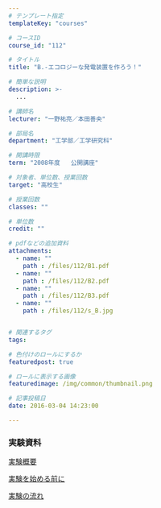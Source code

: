```yaml
---
# テンプレート指定
templateKey: "courses"

# コースID
course_id: "112"

# タイトル
title: "B.-エコロジーな発電装置を作ろう！"

# 簡単な説明
description: >-
  ...

# 講師名
lecturer: "一野祐亮／本田善央"

# 部局名
department: "工学部／工学研究科"

# 開講時限
term: "2008年度	公開講座"

# 対象者、単位数、授業回数
target: "高校生"

# 授業回数
classes: ""

# 単位数
credit: ""

# pdfなどの追加資料
attachments: 
  - name: "" 
    path : /files/112/B1.pdf
  - name: "" 
    path : /files/112/B2.pdf
  - name: "" 
    path : /files/112/B3.pdf
  - name: "" 
    path : /files/112/s_B.jpg


# 関連するタグ
tags:

# 色付けのロールにするか
featuredpost: true

# ロールに表示する画像
featuredimage: /img/common/thumbnail.png

# 記事投稿日
date: 2016-03-04 14:23:00

---
```






### 実験資料


[実験概要](/files/112/B1.pdf) 


[実験を始める前に](/files/112/B2.pdf) 


[実験の流れ](/files/112/B3.pdf) 


